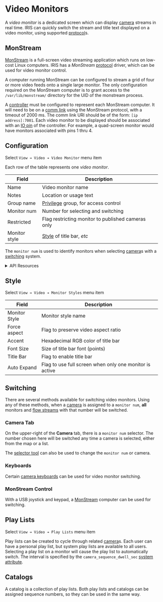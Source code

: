 # Video Monitors

A _video monitor_ is a dedicated screen which can display [camera] streams in
real time.  IRIS can quickly switch the stream and title text displayed on a
video monitor, using supported [protocol]s.

## MonStream

[MonStream] is a full-screen video streaming application which runs on low-cost
Linux computers.  IRIS has a _MonStream_ [protocol] driver, which can be used
for video monitor control.

A computer running MonStream can be configured to stream a grid of four or more
video feeds onto a single large monitor.  The only configuration required on the
MonStream computer is to grant access to the `/var/lib/monstream/` directory for
the UID of the monstream process.

A [controller] must be configured to represent each MonStream computer.  It will
need to be on a [comm link] using the MonStream protocol, with a timeout of 2000
ms.  The comm link URI should be of the form: `[ip address]:7001`.  Each video
monitor to be displayed should be associated with an [IO pin] of the controller.
For example, a quad-screen monitor would have monitors associated with pins 1
thru 4.

## Configuration

Select `View ➔ Video ➔ Video Monitor` menu item

Each row of the table represents one _video monitor_.

Field         | Description
--------------|---------------------------------------------------
Name          | Video monitor name
Notes         | Location or usage text
Group name    | [Privilege] group, for access control
Monitor num   | Number for selecting and switching
Restricted    | Flag restricting monitor to published cameras only
Monitor style | [Style](#style) of title bar, _etc_

The `monitor num` is used to identify monitors when selecting [camera]s with
a [switching](#switching) system.

<details>
<summary>API Resources</summary>

* `iris/api/video_monitor` (minimal)
* `iris/api/video_monitor/{name}` (full)

| Access       | Minimal              | Full                       |
|--------------|----------------------|----------------------------|
| 👁️  View      | name                 |                            |
| 👉 Operate   |                      | camera                     |
| 💡 Manage    | notes                | restricted, monitor\_style |
| 🔧 Configure | mon\_num, controller | pin                        |

</details>

## Style

Select `View ➔ Video ➔ Monitor Styles` menu item

Field         | Description
--------------|---------------------------------------------------
Monitor Style | Monitor style name
Force aspect  | Flag to preserve video aspect ratio
Accent        | Hexadecimal RGB color of title bar
Font Size     | Size of title bar font (points)
Title Bar     | Flag to enable title bar
Auto Expand   | Flag to use full screen when only one monitor is active

## Switching

There are several methods available for switching video monitors.  Using any of
these methods, when a [camera] is assigned to a `monitor num`, **all** monitors
and [flow streams] with that number will be switched.

### Camera Tab

On the upper-right of the **Camera** tab, there is a `monitor num` selector.
The number chosen here will be switched any time a camera is selected, either
from the map or a list.

The [selector tool] can also be used to change the `monitor num` or camera.

### Keyboards

Certain [camera keyboards] can be used for video monitor switching.

### MonStream Control

With a USB joystick and keypad, a [MonStream](#monstream) computer can be used
for switching.

## Play Lists

Select `View ➔ Video ➔ Play Lists` menu item

Play lists can be created to cycle through related [camera]s.  Each user can
have a personal play list, but system play lists are available to all users.
Selecting a play list on a monitor will cause the play list to automatically
switch.  The interval is specified by the `camera_sequence_dwell_sec`
[system attribute].

## Catalogs

A catalog is a collection of play lists.  Both play lists and catalogs can be
assigned sequence numbers, so they can be used in the same way.


[camera]: cameras.html
[camera keyboards]: cameras.html#camera-keyboards
[comm link]: comm_links.html
[controller]: controllers.html
[flow streams]: flow_streams.html
[IO pin]: controllers.html#io-pins
[MonStream]: https://github.com/mnit-rtmc/monstream
[Privilege]: user_roles.html#privileges
[protocol]: protocols.html
[selector tool]: cameras.html#selector-tool
[system attribute]: system_attributes.html
